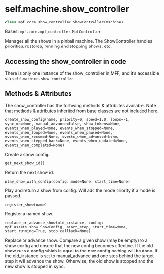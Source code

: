 
# self.machine.show_controller

``` python
class mpf.core.show_controller.ShowController(machine)
```

Bases: `mpf.core.mpf_controller.MpfController`

Manages all the shows in a pinball machine. The ShowController handles priorities, restores, running and stopping shows, etc.

## Accessing the show_controller in code

There is only one instance of the show_controller in MPF, and it’s accessible via `self.machine.show_controller`.

## Methods & Attributes

The show_controller has the following methods & attributes available. Note that methods & attributes inherited from base classes are not included here.

`create_show_config(name, priority=0, speed=1.0, loops=-1, sync_ms=None, manual_advance=False, show_tokens=None, events_when_played=None, events_when_stopped=None, events_when_looped=None, events_when_paused=None, events_when_resumed=None, events_when_advanced=None, events_when_stepped_back=None, events_when_updated=None, events_when_completed=None)`

Create a show config.

`get_next_show_id()`

Return the next show id.

`play_show_with_config(config, mode=None, start_time=None)`

Play and return a show from config. Will add the mode priority if a mode is passed.

`register_show(name)`

Register a named show.

`replace_or_advance_show(old_instance, config: mpf.assets.show.ShowConfig, start_step, start_time=None, start_running=True, stop_callback=None)`

Replace or advance show. Compare a given show (may be empty) to a show config and ensure that the new config becomes effective. If the old show runs a config which is equal to the new config nothing will be done. If the old_instance is set to manual_advance and one step behind the target step it will advance the show. Otherwise, the old show is stopped and the new show is stopped in sync.
